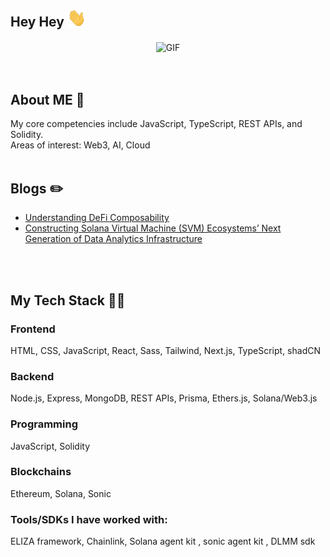 ## Hey Hey <img src="https://raw.githubusercontent.com/ABSphreak/ABSphreak/master/gifs/Hi.gif" width="30px">
<div align="center">
 <img height="300" width="700" alt="GIF" align="center" src="https://github.com/foreveransh/foreveransh/blob/main/assets/208593.gif">
</div>
</br>
</br>

## About ME 💬
My core competencies include JavaScript, TypeScript, REST APIs, and Solidity. </br>
Areas of interest: Web3, AI, Cloud
</br>
</br>

## Blogs ✏️
- [Understanding DeFi Composability](https://sparsh621.hashnode.dev/defi-composability-what-it-is-and-why-it-matters) </br>
- [Constructing Solana Virtual Machine (SVM) Ecosystems’ Next Generation of Data Analytics Infrastructure](https://medium.com/@sparsh621/constructing-solana-virtual-machine-svm-ecosystems-next-generation-of-data-analytics-bde7571527fa) </br>
</br>
</br>

## My Tech Stack 👨‍💻

### Frontend
HTML, CSS, JavaScript, React, Sass, Tailwind, Next.js, TypeScript, shadCN

### Backend
Node.js, Express, MongoDB, REST APIs, Prisma, Ethers.js, Solana/Web3.js

### Programming
JavaScript, Solidity

### Blockchains
Ethereum, Solana, Sonic

### Tools/SDKs I have worked with:
ELIZA framework, Chainlink, Solana agent kit , sonic agent kit , DLMM sdk
</br>
</br>
